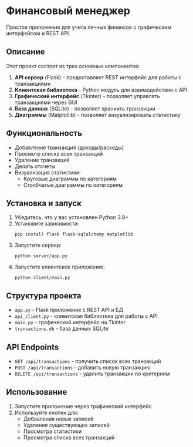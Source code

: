 # Финансовый менеджер

Простое приложение для учета личных финансов с графическим интерфейсом и REST API.

## Описание

Этот проект состоит из трех основных компонентов:
1. **API сервер** (Flask) - предоставляет REST интерфейс для работы с транзакциями
2. **Клиентская библиотека** - Python модуль для взаимодействия с API
3. **Графический интерфейс** (Tkinter) - позволяет управлять транзакциями через GUI
4. **База данных** (SQLite) - позволяет храниить транзакции
5. **Диаграммы** (Matplotlib) - позволяет визуализировать статистику 

## Функциональность

- Добавление транзакций (доходы/расходы)
- Просмотр списка всех транзакций
- Удаление транзакций
- Делать отсчеты
- Визуализация статистики:
  - Круговые диаграммы по категориям
  - Столбчатые диаграммы по категориям

## Установка и запуск

1. Убедитесь, что у вас установлен Python 3.8+
2. Установите зависимости:
   ```
   pip install flask flask-sqlalchemy matplotlib
   ```
3. Запустите сервер:
   ```
   python server/app.py
   ```
4. Запустите клиентское приложение:
   ```
   python client/main.py
   ```

## Структура проекта

- `app.py` - Flask приложение с REST API и БД
- `api_client.py` - клиентская библиотека для работы с API
- `main.py` - графический интерфейс на Tkinter
- `transactions.db` - база данных SQLite

## API Endpoints

- `GET /api/transactions` - получить список всех транзакций
- `POST /api/transactions` - добавить новую транзакцию
- `DELETE /api/transactions` - удалить транзакции по критериям

## Использование

1. Запустите приложение через графический интерфейс
2. Используйте кнопки для:
   - Добавления новых записей
   - Удаления существующих записей
   - Просмотра статистики
   - Просмотра списка всех транзакций

